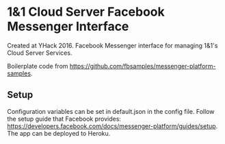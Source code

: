 # 1&1 Cloud Server Facebook Messenger Interface

Created at YHack 2016.
Facebook Messenger interface for managing 1&1's Cloud Server Services.

Boilerplate code from https://github.com/fbsamples/messenger-platform-samples.


## Setup

Configuration variables can be set in default.json in the config file.
Follow the setup guide that Facebook provides: https://developers.facebook.com/docs/messenger-platform/guides/setup.
The app can be deployed to Heroku.